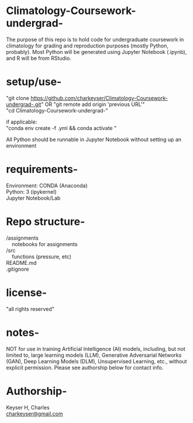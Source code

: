 # Climatology-Coursework-undergrad-
The purpose of this repo is to hold code for undergraduate coursework in climatology for grading and reproduction purposes (mostly Python, probably). Most Python will be generated using Jupyter Notebook (.ipynb), and R will be from RStudio.

# setup/use-
"git clone https://github.com/charkeyser/Climatology-Coursework-undergrad-.git" OR "git remote add origin 'previous URL'"  
"cd Climatology-Coursework-undergrad-"

if applicable:  
"conda env create -f <environment-name>.yml && conda activate <env-name>"

All Python should be runnable in Jupyter Notebook without setting up an environment

# requirements-
Environment: CONDA (Anaconda)  
Python: 3 (ipykernel)  
Jupyter Notebook/Lab  

# Repo structure-
/assignments  
&nbsp;&nbsp;&nbsp;&nbsp;notebooks for assignments  
/src  
&nbsp;&nbsp;&nbsp;&nbsp;functions (pressure, etc)  
README.md  
.gitignore

# license-
"all rights reserved"

# notes-
NOT for use in training Artificial Intelligence (AI) models, including, but not limited to, large learning models (LLM), Generative Adversarial Networks (GAN), Deep Learning Models (DLM), Unsupervised Learning, etc., without explicit permission. Please see authorship below for contact info.

# Authorship-
Keyser H, Charles  
charkeyser@gmail.com


